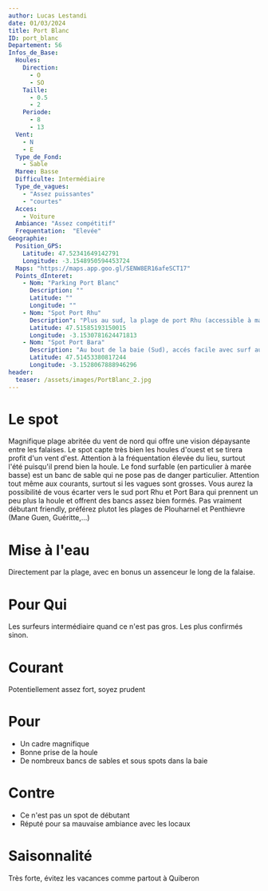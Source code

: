 ```yaml
---
author: Lucas Lestandi
date: 01/03/2024
title: Port Blanc
ID: port_blanc
Departement: 56
Infos_de_Base:
  Houles:
    Direction:
      - O
      - SO
    Taille:
      - 0.5
      - 2
    Periode:
      - 8
      - 13
  Vent:
    - N
    - E
  Type_de_Fond:
    - Sable
  Maree: Basse
  Difficulte: Intermédiaire
  Type_de_vagues:
    - "Assez puissantes"
    - "courtes"
  Acces:
    - Voiture
  Ambiance: "Assez compétitif"
  Frequentation:  "Elevée"
Geographie:
  Position_GPS:
    Latitude: 47.52341649142791
    Longitude: -3.1548950594453724
  Maps: "https://maps.app.goo.gl/SENW8ER16afeSCT17"
  Points_dInteret:
    - Nom: "Parking Port Blanc"
      Description: ""
      Latitude: ""
      Longitude: ""
    - Nom: "Spot Port Rhu"
      Description": "Plus au sud, la plage de port Rhu (accessible à marée basse ou par la falaise)"
      Latitude: 47.51585193150015
      Longitude: -3.1530781624471813
    - Nom: "Spot Port Bara"
      Description: "Au bout de la baie (Sud), accés facile avec surf autour du petit rocher"
      Latitude: 47.51453380817244
      Longitude: -3.1528067888946296
header:
  teaser: /assets/images/PortBlanc_2.jpg
---
```


# Le spot
Magnifique plage abritée du vent de nord qui offre une vision dépaysante entre les falaises. Le spot capte très bien les houles d'ouest et se tirera profit d'un vent d'est. Attention à la fréquentation élevée du lieu, surtout l'été puisqu'il prend bien la houle. Le fond surfable (en particulier à marée basse) est un banc de sable qui ne pose pas de danger particulier. Attention tout même aux courants, surtout si les vagues sont grosses. Vous aurez la possibilité de vous écarter vers le sud port Rhu et Port Bara qui prennent un peu plus la houle et offrent des bancs assez bien formés. Pas vraiment débutant friendly, préférez plutot les plages de Plouharnel et Penthievre (Mane Guen, Guéritte,...)

# Mise à l'eau
Directement par la plage, avec en bonus un assenceur le long de la falaise.


# Pour Qui
Les surfeurs intermédiaire quand ce n'est pas gros. Les plus confirmés sinon.

# Courant
Potentiellement assez fort, soyez prudent

# Pour
- Un cadre magnifique
- Bonne prise de la houle
- De nombreux bancs de sables et sous spots dans la baie

# Contre
- Ce n'est pas un spot de débutant
- Réputé pour sa mauvaise ambiance avec les locaux

# Saisonnalité
Très forte, évitez les vacances comme partout à Quiberon